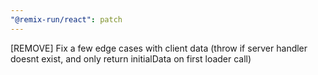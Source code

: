 ```yaml
---
"@remix-run/react": patch
---
```


[REMOVE] Fix a few edge cases with client data (throw if server handler doesnt exist, and only return initialData on first loader call)
